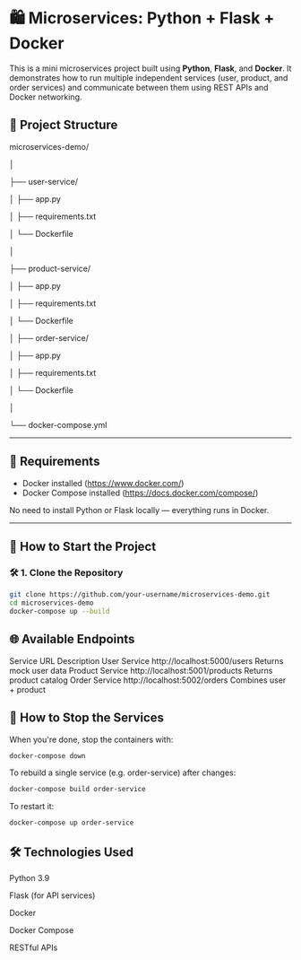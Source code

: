 # 🛍️ Microservices: Python + Flask + Docker

This is a mini microservices project built using **Python**, **Flask**, and **Docker**. It demonstrates how to run multiple independent services (user, product, and order services) and communicate between them using REST APIs and Docker networking.

## 📁 Project Structure

microservices-demo/

│

├── user-service/

│ ├── app.py

│ ├── requirements.txt

│ └── Dockerfile

│

├── product-service/

│ ├── app.py

│ ├── requirements.txt

│ └── Dockerfile

│
├── order-service/

│ ├── app.py

│ ├── requirements.txt

│ └── Dockerfile

│

└── docker-compose.yml


---

## 🔧 Requirements

- Docker installed (https://www.docker.com/)
- Docker Compose installed (https://docs.docker.com/compose/)

No need to install Python or Flask locally — everything runs in Docker.

---

## 🚀 How to Start the Project

### 🛠 1. Clone the Repository

```bash
git clone https://github.com/your-username/microservices-demo.git
cd microservices-demo
docker-compose up --build
```

## 🌐 Available Endpoints

Service	            URL	                                        Description
User Service	      http://localhost:5000/users	                Returns mock user data
Product             Service	http://localhost:5001/products	    Returns product catalog
Order Service	      http://localhost:5002/orders	              Combines user + product

## 🛑 How to Stop the Services

When you're done, stop the containers with:

```bash
docker-compose down
```

To rebuild a single service (e.g. order-service) after changes:

```bash
docker-compose build order-service
```

To restart it:

```bash
docker-compose up order-service
```

## 🛠 Technologies Used

Python 3.9

Flask (for API services)

Docker

Docker Compose

RESTful APIs

